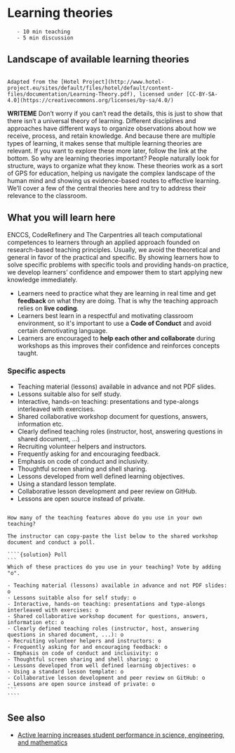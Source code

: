 # Learning theories

```{instructor-note}
   - 10 min teaching
   - 5 min discussion
```   

## Landscape of available learning theories

```{figure} img/learning_theories_landscape.png

Adapted from the [Hotel Project](http://www.hotel-project.eu/sites/default/files/hotel/default/content-files/documentation/Learning-Theory.pdf), licensed under [CC-BY-SA-4.0](https://creativecommons.org/licenses/by-sa/4.0/)
```

**WRITEME**
Don’t worry if you can’t read the details, this is just to show that there isn’t a universal theory of learning. Different disciplines and approaches have different ways to organize observations about how we receive, process, and retain knowledge. And because there are multiple types of learning, it makes sense that multiple learning theories are relevant. If you want to explore these more later, follow the link at the bottom.
So why are learning theories important? People naturally look for structure, ways to organize what they know. These theories work as a sort of GPS for education, helping us navigate the complex landscape of the human mind and showing us evidence-based routes to effective learning. We’ll cover a few of the central theories here and try to address their relevance to the classroom. 




## What you will learn here

ENCCS, CodeRefinery and The Carpentries all teach computational competences to learners through 
an applied approach founded on research-based teaching principles.
Usually, we avoid the theoretical and general in favor of the practical and specific. By 
showing learners how to solve specific problems with specific tools and providing hands-on 
practice, we develop learners’ confidence and empower them to start applying new knowledge 
immediately.

- Learners need to practice what they are learning in real time and get **feedback** on what they are doing. That is why the teaching approach relies on **live coding**.
- Learners best learn in a respectful and motivating classroom environment, so it's important to use a **Code of Conduct** and avoid certain demotivating language. 
- Learners are encouraged to **help each other and collaborate** during workshops as this improves their confidence and reinforces concepts taught.


### Specific aspects 

- Teaching material (lessons) available in advance and not PDF slides.
- Lessons suitable also for self study.
- Interactive, hands-on teaching: presentations and type-alongs interleaved with exercises.
- Shared collaborative workshop document for questions, answers, information etc.
- Clearly defined teaching roles (instructor, host, answering questions in shared document, ...)
- Recruiting volunteer helpers and instructors.
- Frequently asking for and encouraging feedback.
- Emphasis on code of conduct and inclusivity.
- Thoughtful screen sharing and shell sharing.
- Lessons developed from well defined learning objectives.
- Using a standard lesson template.
- Collaborative lesson development and peer review on GitHub.
- Lessons are open source instead of private.

`````{challenge} How common are these practices?

How many of the teaching features above do you use in your own teaching? 

The instructor can copy-paste the list below to the shared workshop document and conduct a poll. 

````{solution} Poll
```
Which of these practices do you use in your teaching? Vote by adding "o".

- Teaching material (lessons) available in advance and not PDF slides: o
- Lessons suitable also for self study: o
- Interactive, hands-on teaching: presentations and type-alongs interleaved with exercises: o
- Shared collaborative workshop document for questions, answers, information etc: o
- Clearly defined teaching roles (instructor, host, answering questions in shared document, ...): o
- Recruiting volunteer helpers and instructors: o
- Frequently asking for and encouraging feedback: o
- Emphasis on code of conduct and inclusivity: o
- Thoughtful screen sharing and shell sharing: o
- Lessons developed from well defined learning objectives: o
- Using a standard lesson template: o
- Collaborative lesson development and peer review on GitHub: o
- Lessons are open source instead of private: o
```
````
`````

## See also

- [Active learning increases student performance in
science, engineering, and mathematics](https://www.pnas.org/doi/pdf/10.1073/pnas.1319030111)
